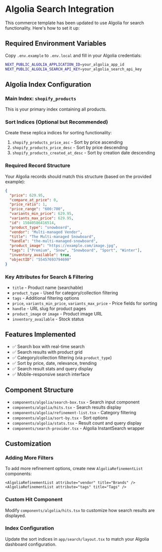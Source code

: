 # Algolia Search Integration

This commerce template has been updated to use Algolia for search functionality. Here's how to set it up:

## Required Environment Variables

Copy `.env.example` to `.env.local` and fill in your Algolia credentials:

```bash
NEXT_PUBLIC_ALGOLIA_APPLICATION_ID=your_algolia_app_id
NEXT_PUBLIC_ALGOLIA_SEARCH_API_KEY=your_algolia_search_api_key
```

## Algolia Index Configuration

### Main Index: `shopify_products`

This is your primary index containing all products.

### Sort Indices (Optional but Recommended)

Create these replica indices for sorting functionality:

1. `shopify_products_price_asc` - Sort by price ascending
2. `shopify_products_price_desc` - Sort by price descending
3. `shopify_products_created_at_desc` - Sort by creation date descending

### Required Record Structure

Your Algolia records should match this structure (based on the provided example):

```json
{
  "price": 629.95,
  "compare_at_price": 0,
  "price_ratio": 1,
  "price_range": "600:700",
  "variants_min_price": 629.95,
  "variants_max_price": 629.95,
  "id": 15040586416514,
  "product_type": "snowboard",
  "vendor": "Multi-managed Vendor",
  "title": "The Multi-managed Snowboard",
  "handle": "the-multi-managed-snowboard",
  "product_image": "https://example.com/image.jpg",
  "tags": ["Premium", "Snow", "Snowboard", "Sport", "Winter"],
  "inventory_available": true,
  "objectID": "55457693794690"
}
```

### Key Attributes for Search & Filtering

- `title` - Product name (searchable)
- `product_type` - Used for category/collection filtering
- `tags` - Additional filtering options
- `price`, `variants_min_price`, `variants_max_price` - Price fields for sorting
- `handle` - URL slug for product pages
- `product_image` or `image` - Product image URL
- `inventory_available` - Stock status

## Features Implemented

- ✅ Search box with real-time search
- ✅ Search results with product grid
- ✅ Category/collection filtering (via `product_type`)
- ✅ Sort by price, date, relevance, trending
- ✅ Search result stats and query display
- ✅ Mobile-responsive search interface

## Component Structure

- `components/algolia/search-box.tsx` - Search input component
- `components/algolia/hits.tsx` - Search results display
- `components/algolia/refinement-list.tsx` - Category filtering
- `components/algolia/sort-by.tsx` - Sort options
- `components/algolia/stats.tsx` - Result count and query display
- `components/search-provider.tsx` - Algolia InstantSearch wrapper

## Customization

### Adding More Filters

To add more refinement options, create new `AlgoliaRefinementList` components:

```tsx
<AlgoliaRefinementList attribute="vendor" title="Brands" />
<AlgoliaRefinementList attribute="tags" title="Tags" />
```

### Custom Hit Component

Modify `components/algolia/hits.tsx` to customize how search results are displayed.

### Index Configuration

Update the sort indices in `app/search/layout.tsx` to match your Algolia dashboard configuration.
